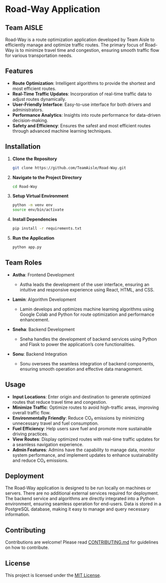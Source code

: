 # Road-Way Application

## Team AISLE

Road-Way is a route optimization application developed by Team Aisle to efficiently manage and optimize traffic routes. The primary focus of Road-Way is to minimize travel time and congestion, ensuring smooth traffic flow for various transportation needs.

## Features

- **Route Optimization**: Intelligent algorithms to provide the shortest and most efficient routes.  
- **Real-Time Traffic Updates**: Incorporation of real-time traffic data to adjust routes dynamically.  
- **User-Friendly Interface**: Easy-to-use interface for both drivers and administrators.  
- **Performance Analytics**: Insights into route performance for data-driven decision-making.  
- **Safety and Efficiency**: Ensures the safest and most efficient routes through advanced machine learning techniques.  

## Installation

1. **Clone the Repository**  
   ```bash  
   git clone https://github.com/TeamAisle/Road-Way.git

2. **Navigate to the Project Directory**
   ```bash
   cd Road-Way
   
3. **Setup Virtual Environment**
   ```bash
   python -m venv env
   source env/bin/activate   

4. **Install Dependencies**
   ```bash
   pip install -r requirements.txt  

5. **Run the Application**
   ```bash
   python app.py
   
## Team Roles

- **Astha**: Frontend Development  
  - Astha leads the development of the user interface, ensuring an intuitive and responsive experience using React, HTML, and CSS.

- **Lamin**: Algorithm Development  
  - Lamin develops and optimizes machine learning algorithms using Google Colab and Python for route optimization and performance enhancement.

- **Sneha**: Backend Development  
  - Sneha handles the development of backend services using Python and Flask to power the application’s core functionalities.

- **Sonu**: Backend Integration  
  - Sonu oversees the seamless integration of backend components, ensuring smooth operation and effective data management.

## Usage

- **Input Locations**: Enter origin and destination to generate optimized routes that reduce travel time and congestion.  
- **Minimize Traffic**: Optimize routes to avoid high-traffic areas, improving overall traffic flow.  
- **Environmentally Friendly**: Reduce CO₂ emissions by minimizing unnecessary travel and fuel consumption.  
- **Fuel Efficiency**: Help users save fuel and promote more sustainable driving practices.  
- **View Routes**: Display optimized routes with real-time traffic updates for a seamless navigation experience.  
- **Admin Features**: Admins have the capability to manage data, monitor system performance, and implement updates to enhance sustainability and reduce CO₂ emissions.  

## Deployment

The Road-Way application is designed to be run locally on machines or servers. There are no additional external services required for deployment. The backend service and algorithms are directly integrated into a Python environment, ensuring seamless operation for end-users. Data is stored in a PostgreSQL database, making it easy to manage and query necessary information.

## Contributing

Contributions are welcome! Please read [CONTRIBUTING.md](CONTRIBUTING.md) for guidelines on how to contribute.

## License

This project is licensed under the [MIT License](LICENSE).

  
